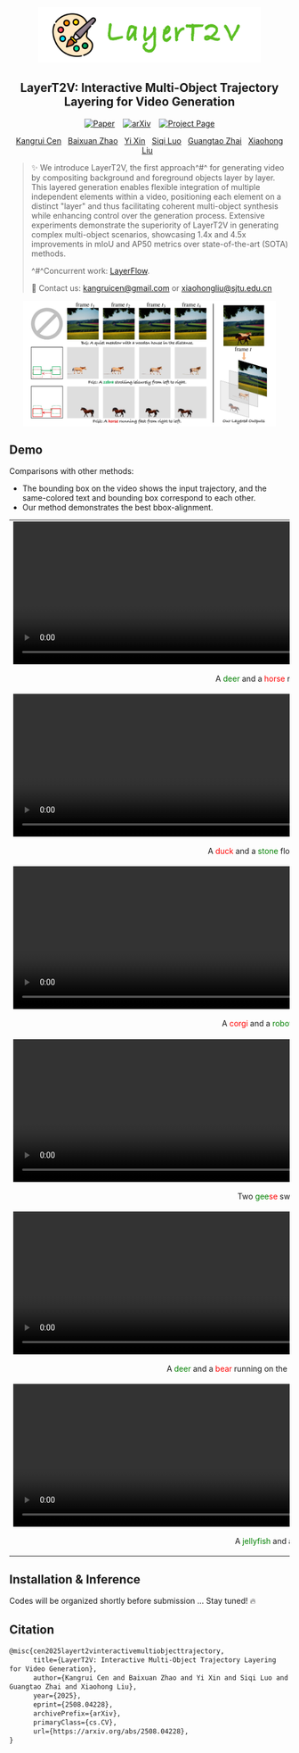 <p align="center">
  <img src="assets/layert2v-logo.png" height=100>
</p>
<div align="center">

## LayerT2V: Interactive Multi-Object Trajectory Layering for Video Generation

[![Paper](https://img.shields.io/badge/Paper-gray)](https://kr-panghu.github.io/LayerT2V/assets/pdf/LayerT2V_arXiv.pdf) &ensp; [![arXiv](https://img.shields.io/badge/arXiv-red)](https://arxiv.org/abs/2508.04228) &ensp; [![Project Page](https://img.shields.io/badge/Project%20Page-green
)](https://kr-panghu.github.io/LayerT2V/)

</div>

<p align="center">
<span class="author-block">
  <a href="https://kr-panghu.github.io/">Kangrui Cen</a>&nbsp&nbsp</span>
<span class="author-block">
  <a href="https://scholar.google.com/citations?user=i46wdAUAAAAJ&hl=zh-CN">Baixuan Zhao</a>&nbsp&nbsp</span>
<span class="author-block">
  <a href="https://synbol.github.io/">Yi Xin</a>&nbsp&nbsp</span>
<span class="author-block">
  <a href="https://scholar.google.com/citations?hl=en&user=_Cwn43wAAAAJ">Siqi Luo</a>&nbsp&nbsp</span>
<span class="author-block">
  <a href="https://scholar.google.com/citations?user=E6zbSYgAAAAJ&hl=en">Guangtao Zhai</a>&nbsp&nbsp</span>
<span class="author-block">
  <a href="https://jhc.sjtu.edu.cn/~xiaohongliu/">Xiaohong Liu</a>&nbsp&nbsp</span>
</p>


> ✨ We introduce LayerT2V, the first approach^#^  for generating video by compositing background and foreground objects layer by layer. This layered generation enables flexible integration of multiple independent elements within a video, positioning each element on a distinct "layer" and thus facilitating coherent multi-object synthesis while enhancing control over the generation process. Extensive experiments demonstrate the superiority of LayerT2V in generating complex multi-object scenarios, showcasing 1.4x and 4.5x improvements in mIoU and AP50 metrics over state-of-the-art (SOTA) methods.
>
> ^#^Concurrent work: [LayerFlow](https://github.com/SihuiJi/LayerFlow).
> 
> 📧 Contact us: kangruicen@gmail.com or xiaohongliu@sjtu.edu.cn


<img src="./assets/layer-gen.png"
      alt="CIPT2V Pipeline Diagram"
      style="max-width: 90%; height: auto; display: block; margin: 0 auto 30px;">

## Demo

Comparisons with other methods:

* The bounding box on the video shows the input trajectory, and the same-colored text and bounding box correspond to each other.
* Our method demonstrates the best bbox-alignment.

<table>
  <tr>
    <td>
      <video width="1024" height="256" controls>
        <source src="./assets/demo/deer-horse-grassland-row.mp4" type="video/mp4">
        Your browser does not support the video tag.
      </video>
      <p align="center">A <span style="color:green;">deer</span> and a <span style="color:red;">horse</span> running on the grassland.</p>
    </td>
  </tr>
  <tr>
    <td>
      <video width="1024" height="256" controls>
        <source src="./assets/demo/duck-stone-row.mp4" type="video/mp4">
        Your browser does not support the video tag.
      </video>
      <p align="center">A <span style="color:red;">duck</span> and a <span style="color:green;">stone</span> floating in the pond of a park.</p>
    </td>
  </tr>
  <tr>
    <td>
      <video width="1024" height="256" controls>
        <source src="./assets/demo/robot-corgi-beach-row.mp4" type="video/mp4">
        Your browser does not support the video tag.
      </video>
      <p align="center">A <span style="color:red;">corgi</span> and a <span style="color:green;">robot</span> running on the beach.</p>
    </td>
  </tr>
  <tr>
    <td>
      <video width="1024" height="256" controls>
        <source src="./assets/demo/two-geese-row.mp4" type="video/mp4">
        Your browser does not support the video tag.
      </video>
      <p align="center">Two <span style="color:green;">gee</span><span style="color:red;">se</span> swimming in the lake.</p>
    </td>
  </tr>
  <tr>
    <td>
      <video width="1024" height="256" controls>
        <source src="./assets/demo/deer-bear-cabin-row.mp4" type="video/mp4">
        Your browser does not support the video tag.
      </video>
      <p align="center">A <span style="color:green;">deer</span> and a <span style="color:red;">bear</span> running on the grassland with a cabin in the distance.</p>
    </td>
  </tr>
  <tr>
    <td>
      <video width="1024" height="256" controls>
        <source src="./assets/demo/jellyfish-carp-row.mp4" type="video/mp4">
        Your browser does not support the video tag.
      </video>
      <p align="center">A <span style="color:green;">jellyfish</span> and a <span style="color:red;">carp</span> in the ocean.</p>
    </td>
  </tr>
</table>


## Installation & Inference

<p>Codes will be organized shortly before submission ... Stay tuned! 🔥</p>


## Citation <a name="cite"></a>
```
@misc{cen2025layert2vinteractivemultiobjecttrajectory,
      title={LayerT2V: Interactive Multi-Object Trajectory Layering for Video Generation}, 
      author={Kangrui Cen and Baixuan Zhao and Yi Xin and Siqi Luo and Guangtao Zhai and Xiaohong Liu},
      year={2025},
      eprint={2508.04228},
      archivePrefix={arXiv},
      primaryClass={cs.CV},
      url={https://arxiv.org/abs/2508.04228}, 
}
```